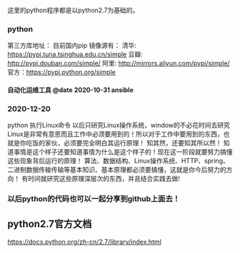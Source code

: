 ###
这里的python程序都是以python2.7为基础的。

### python
第三方库地址：
目前国内pip 镜像源有：
清华: https://pypi.tuna.tsinghua.edu.cn/simple
豆瓣: http://pypi.douban.com/simple/
阿里: http://mirrors.aliyun.com/pypi/simple/
官方：https://pypi.python.org/simple

#### 自动化运维工具  @date 2020-10-31 ansible

### 2020-12-20
python 执行Linux命令
以后只研究Linux操作系统，window的不必花时间去研究
Linux是非常有意思而且工作中必须要用到的！所以对于工作中要用到的东西，也就是你吃饭的家伙，必须要完全明白其运行原理！
知其然，还要知其所以然！
知道事情是这个样子还要知道事情为什么是这个样子的！现在这一阶段就要努力搞懂这些现象背后运行的原理！
算法、数据结构、Linux操作系统、HTTP、spring、二进制数据传输传输等基本知识、基本原理都必须要搞懂，这就是你今后努力的方向！
有时间就研究这些原理深层次的东西，并且结合实践去做!

### 以后python的代码也可以一起分享到github上面去！

## python2.7官方文档
https://docs.python.org/zh-cn/2.7/library/index.html




